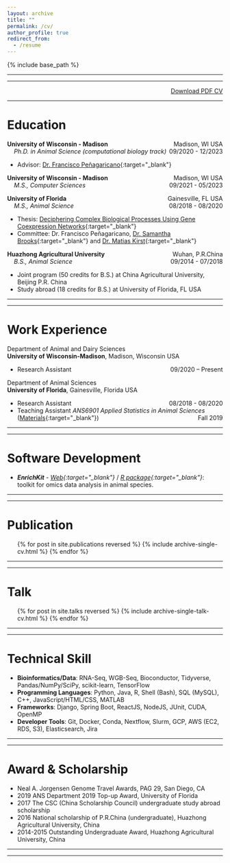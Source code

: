 ```yaml
---
layout: archive
title: ""
permalink: /cv/
author_profile: true
redirect_from:
  - /resume
---
```


{% include base_path %}

<!-- **06/2023**: Currently looking for a full time ***computational-bio/bioinformatics position (scientist/engineer/SDE)***<br>

Pleases find a PDF [Resume](https://liheliu95.me/cv_texpad/Resume_Lihe_Liu.pdf){:target="_blank"} -->

---

---

<span style="float:right;"><a href="https://liheliu95.me/cv_texpad/CV_Lihe_Liu.pdf" target="_blank">Download
PDF CV </a></span><br>

---

# Education

**University of Wisconsin - Madison** <span style="float:right;">Madison, WI USA</span><br>
&nbsp;&nbsp;&nbsp;&nbsp;_Ph.D. in Animal Science (computational biology track)_ <span style="float:right;">09/2020 - 12/2023</span><br>

- Advisor: [Dr. Francisco Peñagaricano](https://andysci.wisc.edu/directory/francisco-penagaricano/){:target="\_blank"}

**University of Wisconsin - Madison** <span style="float:right;">Madison, WI USA</span><br>
&nbsp;&nbsp;&nbsp;&nbsp;_M.S., Computer Sciences_ <span style="float:right;">09/2021 - 05/2023 </span><br>

**University of Florida** <span style="float:right;">Gainesville, FL USA</span><br>
&nbsp;&nbsp;&nbsp;&nbsp;_M.S., Animal Science_ <span style="float:right;">08/2018 - 08/2020</span><br>

- Thesis: [Deciphering Complex Biological Processes Using Gene Coexpression Networks](https://ufdcimages.uflib.ufl.edu/UF/E0/05/69/10/00001/Liu_L.pdf){:target="\_blank"}
- Committee: Dr. Francisco Peñagaricano, [Dr. Samantha Brooks](https://animal.ifas.ufl.edu/people/samantha-brooks/){:target="\_blank"} and [Dr. Matias Kirst](https://ffgs.ifas.ufl.edu/faculty/kirst-matias/){:target="\_blank"}

**Huazhong Agricultural University** <span style="float:right;">Wuhan, P.R.China</span><br>
&nbsp;&nbsp;&nbsp;&nbsp;_B.S., Animal Science_<span style="float:right;">09/2014 - 07/2018</span><br>

- Joint program (50 credits for B.S.) at China Agricultural University, Beijing P.R. China
- Study abroad (18 credits for B.S.) at University of Florida, FL USA

---

---

# Work Experience

Department of Animal and Dairy Sciences<br>
**University of Wisconsin-Madison**, Madison, Wisconsin USA<br>

<!-- [Dr. Francisco Peñagaricano lab](http://fpenagaricano-lab.org/)<br> -->

- Research Assistant <span style="float:right;"> 09/2020 – Present</span><br>

Department of Animal Sciences<br>
**University of Florida**, Gainesville, Florida USA<br>

- Research Assistant<span style="float:right;"> 08/2018 - 08/2020 </span><br>
- Teaching Assistant <em>ANS6901 Applied Statistics in Animal Sciences</em> ([Materials](https://github.com/liulihe954/ANS6905_ANS_Stats_2019){:target="\_blank"})<span style="float:right;"> Fall 2019 </span><br>

---

---

# Software Development

- **_EnrichKit_** - _[Web](https://github.com/liulihe954/EnrichKitWeb){:target="\_blank"}_ / _[R package](https://github.com/liulihe954/EnrichKit){:target="\_blank"}_: toolkit for omics data analysis in animal species.
<!-- performs an over-representation analysis of biological pathways (gene sets) given two gene lists (significant genes and total genes) using Fisher’s exact test. -->

---

---

# Publication

  <ul>{% for post in site.publications reversed %}
    {% include archive-single-cv.html %}
  {% endfor %}</ul>
  
---
---

# Talk

  <ul>{% for post in site.talks reversed %}
    {% include archive-single-talk-cv.html %}
  {% endfor %}</ul>
  
<!-- Teaching
======
  <ul>{% for post in site.teaching %}
    {% include archive-single-cv.html %}
  {% endfor %}</ul> -->

---

---

# Technical Skill

- **Bioinformatics/Data**: RNA-Seq, WGB-Seq, Bioconductor, Tidyverse, Pandas/NumPy/SciPy, scikit-learn, TensorFlow<br>
- **Programming Languages**: Python, Java, R, Shell (Bash), SQL (MySQL), C++, JavaScript/HTML/CSS, MATLAB<br>
- **Frameworks**: Django, Spring Boot, ReactJS, NodeJS, JUnit, CUDA, OpenMP<br>
- **Developer Tools**: Git, Docker, Conda, Nextflow, Slurm, GCP, AWS (EC2, RDS, S3), Elasticsearch, Jira

---

---

# Award & Scholarship

- Neal A. Jorgensen Genome Travel Awards, PAG 29, San Diego, CA
- 2019 ANS Department 2019 Top-up Award, University of Florida
- 2017 The CSC (China Scholarship Council) undergraduate study abroad scholarship
- 2016 National scholarship of P.R.China (undergraduate), Huazhong Agricultural University, China
- 2014-2015 Outstanding Undergraduate Award, Huazhong Agricultural University, China

---

---
